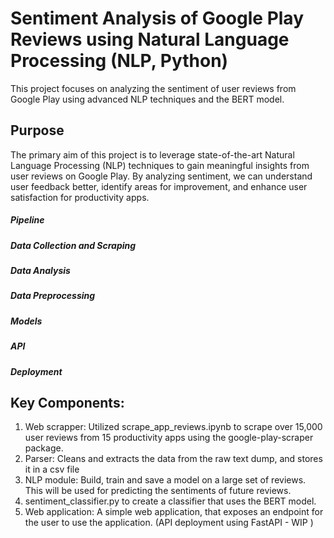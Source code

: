 # Sentiment Analysis of Google Play Reviews using Natural Language Processing (NLP, Python)
This project focuses on analyzing the sentiment of user reviews from Google Play using advanced NLP techniques and the BERT model.

## Purpose
The primary aim of this project is to leverage state-of-the-art Natural Language Processing (NLP) techniques to gain meaningful insights from user reviews on Google Play. By analyzing sentiment, we can understand user feedback better, identify areas for improvement, and enhance user satisfaction for productivity apps.

##### Pipeline
##### Data Collection and Scraping
##### Data Analysis
##### Data Preprocessing
##### Models
##### API
##### Deployment

## Key Components:
1. Web scrapper: Utilized scrape_app_reviews.ipynb to scrape over 15,000 user reviews from 15 productivity apps using the google-play-scraper package.
2. Parser: Cleans and extracts the data from the raw text dump, and stores it in a csv file
3. NLP module: Build, train and save a model on a large set of reviews. This will be used for predicting the sentiments of future reviews.
4. sentiment_classifier.py to create a classifier that uses the BERT model.
5. Web application: A simple web application, that exposes an endpoint for the user to use the application.  (API deployment using FastAPI - WIP )
